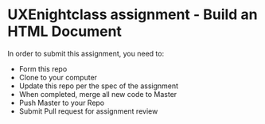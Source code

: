 # UXEnightclass assignment - Build an HTML Document

In order to submit this assignment, you need to:

* Form this repo
* Clone to your computer
* Update this repo per the spec of the assignment
* When completed, merge all new code to Master
* Push Master to your Repo
* Submit Pull request for assignment review